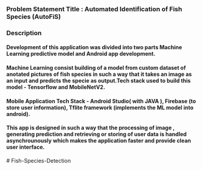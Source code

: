 ### Problem Statement Title : Automated Identification of Fish Species (AutoFiS)

### Description
#### Development of this application was divided into two parts Machine Learning predictive model and Android app development.
#### Machine Learning consist building of a model from custom dataset of anotated pictures of fish species in such a way that it takes an image as an input and predicts the specie as output.Tech stack used to build this model - Tensorflow and MobileNetV2.
#### Mobile Application Tech Stack -  Android Studio( with JAVA ), Firebase (to store user information), Tflite framework (implements the ML model into android).
#### This app is designed in such a way that the processing of image , generating prediction and retrieving or storing of user data is handled asynchrounously which makes the application faster and provide clean user interface.  
#   F i s h - S p e c i e s - D e t e c t i o n 
 
 